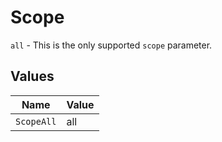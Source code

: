 # Scope

`all` - This is the only supported `scope` parameter.


## Values

| Name       | Value      |
| ---------- | ---------- |
| `ScopeAll` | all        |